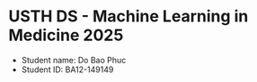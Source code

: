 USTH DS - Machine Learning in Medicine 2025
===============================================

- Student name: Do Bao Phuc
- Student ID: BA12-149149


